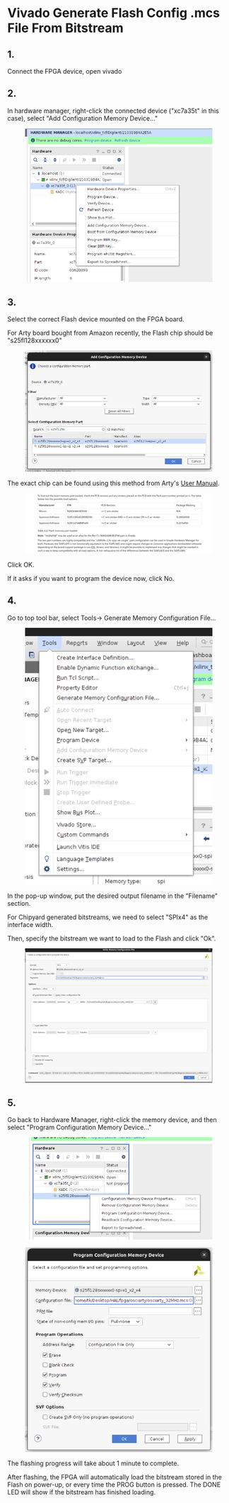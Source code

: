 # Vivado Generate Flash Config .mcs File From Bitstream

## 1.

Connect the FPGA device, open vivado

## 2.

In hardware manager, right-click the connected device ("xc7a35t" in this case), select "Add Configuration Memory Device..."

<figure><img src="../.gitbook/assets/image (3).png" alt=""><figcaption></figcaption></figure>

## 3.

Select the correct Flash device mounted on the FPGA board.

For Arty board bought from Amazon recently, the Flash chip should be "s25fl128xxxxxx0"

<figure><img src="../.gitbook/assets/image (2).png" alt=""><figcaption></figcaption></figure>

The exact chip can be found using this method from Arty's [User Manual](https://digilent.com/reference/programmable-logic/arty-a7/reference-manual?redirect=1#quad-spi\_flash).

<figure><img src="../.gitbook/assets/image.png" alt=""><figcaption></figcaption></figure>

Click OK.&#x20;

If it asks if you want to program the device now, click No.

## 4.

Go to top tool bar, select Tools-> Generate Memory Configuration File...

<figure><img src="../.gitbook/assets/image (4).png" alt=""><figcaption></figcaption></figure>



In the pop-up window, put the desired output filename in the "Filename" section.

For Chipyard generated bitstreams, we need to select "SPIx4" as the interface width.

Then, specify the bitstream we want to load to the Flash and click "Ok".

<figure><img src="../.gitbook/assets/image (11).png" alt=""><figcaption></figcaption></figure>



## 5.

Go back to Hardware Manager, right-click the memory device, and then select "Program Configuration Memory Device..."

<figure><img src="../.gitbook/assets/image (10).png" alt=""><figcaption></figcaption></figure>

<figure><img src="../.gitbook/assets/image (13).png" alt=""><figcaption></figcaption></figure>

The flashing progress will take about 1 minute to complete.



After flashing, the FPGA will automatically load the bitstream stored in the Flash on power-up, or every time the PROG button is pressed. The DONE LED will show if the bitstream has finished loading.
